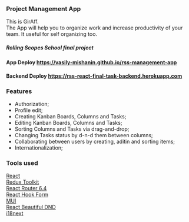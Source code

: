 ### Project Management App

This is GirAff.  
 The App will help you to organize work and increase productivity of your team.
It useful for self organizing too.

##### Rolling Scopes School final project

#### App Deploy https://vasily-mishanin.github.io/rss-management-app

#### Backend Deploy https://rss-react-final-task-backend.herokuapp.com

### Features

- Authorization;
- Profile edit;
- Creating Kanban Boards, Columns and Tasks;
- Editing Kanban Boards, Columns and Tasks;
- Sorting Columns and Tasks via drag-and-drop;
- Changing Tasks status by d-n-d them between columns;
- Collaborating between users by creating, aditin and sorting items;
- Internationalization;

### Tools used

[React](https://reactjs.org/ 'React')  
[Redux Toolkit](https://redux-toolkit.js.org/ 'Redux Toolkit')  
[React Router 6.4](https://reactrouter.com/en/main 'React Router 6.4')  
[React Hook Form](https://react-hook-form.com/ 'React Hook Form')  
[MUI](https://mui.com/material-ui/ 'MUI')  
[React Beautiful DND](https://github.com/atlassian/react-beautiful-dnd 'React Beautiful DND')  
[i18next](https://react.i18next.com/ 'i18next')
